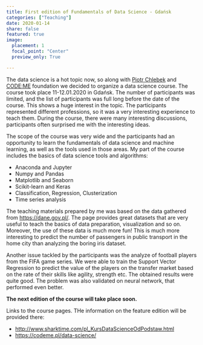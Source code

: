```yaml
---
title: First edition of Fundamentals of Data Science - Gdańsk
categories: ["Teaching"]
date: 2020-01-14
share: false
featured: true
image:
  placement: 1
  focal_point: "Center"
  preview_only: True

---
```


The data science is a hot topic now, so along with [Piotr Chlebek](http://sharktime.com/en_About.html) and [CODE:ME](https://codeme.pl/) foundation we decided to organize a data science course. The course took place 11-12.01.2020 in Gdańsk.  The number of participants was limited, and the list of participants was full long before the date of the course. This shows a huge interest in the topic. The participants represented different professions, so it was a very interesting experience to teach them. During the course, there were many interesting discussions, participants often surprised me with the interesting ideas.

The scope of the course was very wide and the participants had an opportunity to learn the fundamentals of data science and machine learning, as well as the tools used in those areas.
My part of the course includes the basics of data science tools and algorithms:
- Anaconda and Jupyter
- Numpy and Pandas
- Matplotlib and Seaborn
- Scikit-learn and Keras
- Classification, Regression, Clusterization
- Time series analysis

The teaching materials prepared by me was based on the data gathered from https://dane.gov.pl/. The page provides great datasets that are very useful to teach the basics of data preparation, visualization and so on. Moreover, the use of these data is much more fun! This is much more interesting to predict the number of passengers in public transport in the home city than analyzing the boring iris dataset.

Another issue tackled by the participants was the analyze of football players from the FIFA game series. We were able to train the Support Vector Regression to predict the value of the players on the transfer market based on the rate of their skills like agility, strength etc. The obtained results were quite good. The problem was also validated on neural network, that performed even better.

**The next edition of the course will take place soon.**

Links to the course pages. THe information on the feature edition will be provided there:
- http://www.sharktime.com/pl_KursDataScienceOdPodstaw.html
- https://codeme.pl/data-science/

